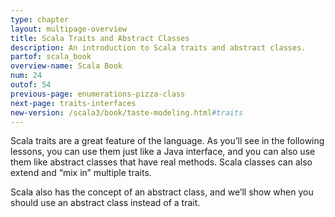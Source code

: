 ```yaml
---
type: chapter
layout: multipage-overview
title: Scala Traits and Abstract Classes
description: An introduction to Scala traits and abstract classes.
partof: scala_book
overview-name: Scala Book
num: 24
outof: 54
previous-page: enumerations-pizza-class
next-page: traits-interfaces
new-version: /scala3/book/taste-modeling.html#traits
---
```



Scala traits are a great feature of the language. As you’ll see in the following lessons, you can use them just like a Java interface, and you can also use them like abstract classes that have real methods. Scala classes can also extend and “mix in” multiple traits.

Scala also has the concept of an abstract class, and we’ll show when you should use an abstract class instead of a trait.
